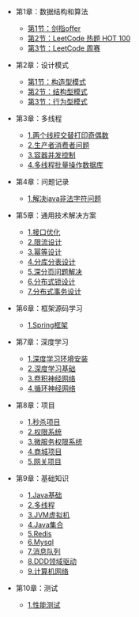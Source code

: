 
- 第1章：数据结构和算法
    - [第1节：剑指offer](/md/idea-plugin/algorithm/剑指offer.md)
    - [第2节：LeetCode 热题 HOT 100](/md/idea-plugin/algorithm/力扣热题100.md)
    - [第3节：LeetCode 周赛](/md/idea-plugin/algorithm/周赛.md)

- 第2章：设计模式
    - [第1节：构造型模式](/md/idea-plugin/designpatterns/第1节：构造型模式.md)
    - [第2节：结构型模式](/md/idea-plugin/designpatterns/第2节：结构型模式.md)
    - [第3节：行为型模式](/md/idea-plugin/designpatterns/第3节：行为型模式.md)

- 第3章：多线程
    - [1.两个线程交替打印奇偶数](/md/idea-plugin/multithread/1.两个线程交替打印奇偶数.md)
    - [2.生产者消费者问题](/md/idea-plugin/multithread/2.生产者消费者问题.md)
    - [3.容器并发控制](/md/idea-plugin/multithread/3.容器并发控制.md)
    - [4.多线程批量操作数据库](/md/idea-plugin/multithread/4.多线程批量操作数据库.md)

- 第4章：问题记录
    - [1.解决java非法字符问题](/md/idea-plugin/question/1.解决java非法字符问题.md)

- 第5章：通用技术解决方案
    - [1.接口优化](/md/idea-plugin/solution/interface-optimization/1.接口优化.md)
    - [2.限流设计](/md/idea-plugin/solution/limiter-design/2.限流设计.md)
    - [3.幂等设计](/md/idea-plugin/solution/idempotent-design/3.幂等设计.md)
    - [4.分库分表设计](/md/idea-plugin/solution/sub-database-and-sub-table-design/4.分库分表设计.md)
    - [5.深分页问题解决](/md/idea-plugin/solution/deep-paging/5.深分页问题解决.md)
    - [6.分布式锁设计](/md/idea-plugin/solution/distribute-lock-design/6.分布式锁设计.md)
    - [7.分布式事务设计](/md/idea-plugin/solution/distribute-transaction-design/7.分布式事务设计.md)

- 第6章：框架源码学习
    - [1.Spring框架](/md/idea-plugin/source-code/Spring框架.md)

- 第7章：深度学习
    - [1.深度学习环境安装](/md/idea-plugin/deep-learning/1.深度学习环境安装.md)
    - [2.深度学习基础](/md/idea-plugin/deep-learning/2.深度学习基础.md)
    - [3.卷积神经网络](/md/idea-plugin/deep-learning/3.卷积神经网络.md)
    - [4.循环神经网络](/md/idea-plugin/deep-learning/4.循环神经网络.md)

- 第8章：项目
    - [1.秒杀项目](/md/idea-plugin/project/1.秒杀项目.md)
    - [2.权限系统](/md/idea-plugin/project/2.权限系统.md)
    - [3.微服务权限系统](/md/idea-plugin/project/3.微服务权限系统.md)
    - [4.商城项目](/md/idea-plugin/project/4.shopping-mall商城项目.md)
    - [5.网关项目](/md/idea-plugin/project/5.网关项目.md)

- 第9章：基础知识
    - [1.Java基础](/md/idea-plugin/basic-knowledge/1.Java基础.md)
    - [2.多线程](/md/idea-plugin/basic-knowledge/2.多线程.md)
    - [3.JVM虚拟机](/md/idea-plugin/basic-knowledge/3.JVM虚拟机.md)
    - [4.Java集合](/md/idea-plugin/basic-knowledge/4.Java集合.md)
    - [5.Redis](/md/idea-plugin/basic-knowledge/5.Redis.md)
    - [6.Mysql](/md/idea-plugin/basic-knowledge/6.Mysql.md)
    - [7.消息队列](/md/idea-plugin/basic-knowledge/7.消息队列.md)
    - [8.DDD领域驱动](/md/idea-plugin/basic-knowledge/8.DDD领域驱动.md)
    - [9.计算机网络](/md/idea-plugin/basic-knowledge/9.计算机网络.md)

- 第10章：测试
    - [1.性能测试](/md/idea-plugin/test/1.性能测试.md)